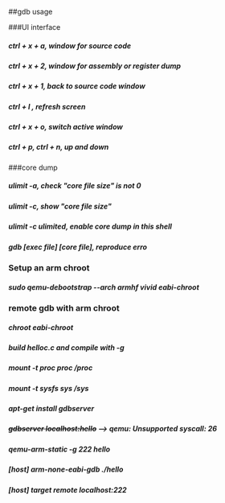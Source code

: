 ##gdb usage

###UI interface
##### ctrl + x + a, window for source code
##### ctrl + x + 2, window for assembly or register dump
##### ctrl + x + 1, back to source code window
##### ctrl + l , refresh screen
##### ctrl + x + o, switch active window
##### ctrl + p, ctrl + n, up and down

###core dump
##### ulimit -a, check "core file size" is not 0
##### ulimit -c, show "core file size"
##### ulimit -c ulimited, enable core dump in this shell
##### gdb [exec file] [core file], reproduce erro


### Setup an arm chroot
##### sudo qemu-debootstrap --arch armhf vivid eabi-chroot

### remote gdb with arm chroot
##### chroot eabi-chroot
##### build helloc.c and compile with -g
##### mount -t proc proc /proc
##### mount -t sysfs sys /sys
##### apt-get install gdbserver
##### ~~gdbserver localhost:hello~~ --> qemu: Unsupported syscall: 26
##### qemu-arm-static -g 222 hello
##### [host] arm-none-eabi-gdb ./hello
##### [host] target remote localhost:222
